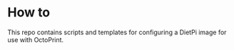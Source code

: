 # How to
This repo contains scripts and templates for configuring a DietPi image for use with OctoPrint.

